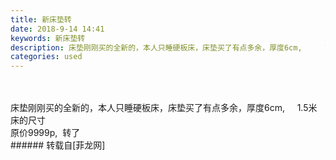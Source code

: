 ```yaml
---
title: 新床垫转
date: 2018-9-14 14:41
keywords: 新床垫转
description: 床垫刚刚买的全新的，本人只睡硬板床，床垫买了有点多余，厚度6cm,     1.5米床的尺寸原价9999p,  转了
categories: used
---
```

<td class="t_f" id="postmessage_1790485">

<br/>
<br/>
床垫刚刚买的全新的，本人只睡硬板床，床垫买了有点多余，厚度6cm,     1.5米床的尺寸<br/>
原价9999p,  转了<br/>
</td>
###### 转载自[菲龙网]
